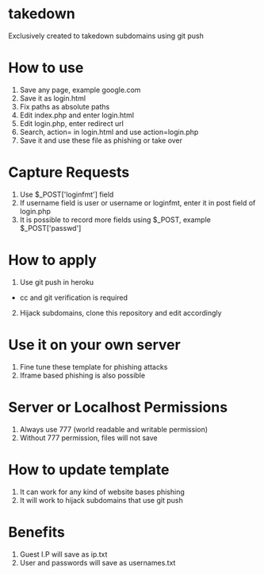 # takedown
Exclusively created to takedown subdomains using git push


# How to use
1. Save any page, example google.com
2. Save it as login.html
3. Fix paths as absolute paths
4. Edit index.php and enter login.html
5. Edit login.php, enter redirect url
6. Search, action= in login.html and use action=login.php 
7. Save it and use these file as phishing or take over

# Capture Requests
1. Use $_POST['loginfmt'] field
2. If username field is user or username or loginfmt, enter it in post field of login.php
3. It is possible to record more fields using $_POST, example $_POST['passwd']

# How to apply
1. Use git push in heroku
- cc and git verification is required
2. Hijack subdomains, clone this repository and edit accordingly

# Use it on your own server
1. Fine tune these template for phishing attacks
2. Iframe based phishing is also possible 

# Server or Localhost Permissions
1. Always use 777 (world readable and writable permission)
2. Without 777 permission, files will not save

# How to update template
1. It can work for any kind of website bases phishing
2. It will work to hijack subdomains that use git push

# Benefits
1. Guest I.P will save as ip.txt
2. User and passwords will save as usernames.txt
